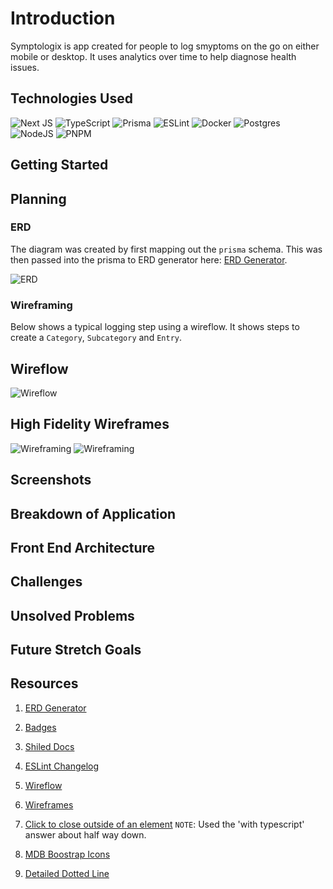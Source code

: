 # Introduction

Symptologix is app created for people to log smyptoms on the go on either mobile or desktop. It uses analytics over time to help diagnose health issues.

## Technologies Used

![Next JS](https://img.shields.io/badge/Next-black?style=for-the-badge&logo=next.js&logoColor=white)
![TypeScript](https://img.shields.io/badge/typescript-%23007ACC.svg?style=for-the-badge&logo=typescript&logoColor=white)
![Prisma](https://img.shields.io/badge/Prisma-3982CE?style=for-the-badge&logo=Prisma&logoColor=white)
![ESLint](https://img.shields.io/badge/ESLint-4B3263?style=for-the-badge&logo=eslint&logoColor=white)
![Docker](https://img.shields.io/badge/docker-%230db7ed.svg?style=for-the-badge&logo=docker&logoColor=white)
![Postgres](https://img.shields.io/badge/postgres-%23316192.svg?style=for-the-badge&logo=postgresql&logoColor=white)
![NodeJS](https://img.shields.io/badge/node.js-6DA55F?style=for-the-badge&logo=node.js&logoColor=white)
![PNPM](https://img.shields.io/badge/pnpm-%234a4a4a.svg?style=for-the-badge&logo=pnpm&logoColor=f69220)

## Getting Started

## Planning

### ERD

The diagram was created by first mapping out the `prisma` schema. This was then passed into the prisma to ERD generator here: [ERD Generator](https://prisma-erd.simonknott.de/).

![ERD](public/images/erd.png)

### Wireframing

Below shows a typical logging step using a wireflow. It shows steps to create a `Category`, `Subcategory` and `Entry`.

## Wireflow

![Wireflow](public/images/Wireflow.png)

## High Fidelity Wireframes

![Wireframing](public/images/wireframes-2.png)
![Wireframing](public/images/wireframes.png)

## Screenshots

## Breakdown of Application

## Front End Architecture

## Challenges

## Unsolved Problems

## Future Stretch Goals

## Resources

1.  [ERD Generator](https://prisma-erd.simonknott.de/)

2.  [Badges](https://ileriayo.github.io/markdown-badges/#markdown-badges)

3.  [Shiled Docs](https://shields.io/)

4.  [ESLint Changelog](https://github.com/conventional-changelog/commitlint)

5.  [Wireflow](https://lucid.app/lucidchart/dae4f2db-44b2-4960-b5fa-0b0a74966ceb/edit?beaconFlowId=6A9D8E8349A1D84A&invitationId=inv_89316d7b-46c1-4c08-b1f0-a8010b02a21c&page=0_0#)

6.  [Wireframes](https://lucid.app/lucidchart/26ce0ac3-a98a-4844-85b5-90c444026f65/edit?beaconFlowId=BB9C9229C1909359&invitationId=inv_b8d2514a-828e-4032-bf11-10f7e414d1f8&page=0_0#)

7.  [Click to close outside of an element](https://stackoverflow.com/questions/32553158/detect-click-outside-react-component/71868126#71868126?newreg=2dbe8e52b1714b2e9bf1d78defa263f0)
    `NOTE`: Used the 'with typescript' answer about half way down.

8.  [MDB Boostrap Icons](https://mdbootstrap.com/docs/react/content-styles/icons/)

9.  [Detailed Dotted Line](https://kovart.github.io/dashed-border-generator/)
